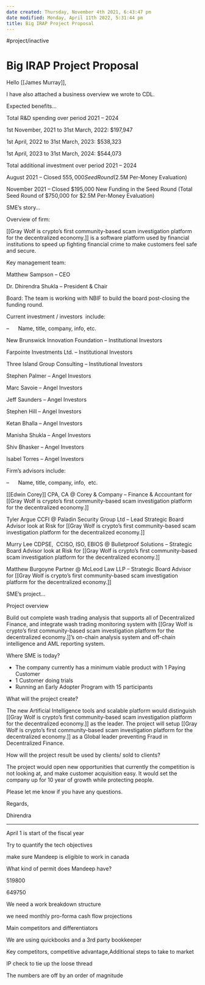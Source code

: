 ```yaml
---
date created: Thursday, November 4th 2021, 6:43:47 pm
date modified: Monday, April 11th 2022, 5:31:44 pm
title: Big IRAP Project Proposal
---
```

#project/inactive

# Big IRAP Project Proposal



Hello [[James Murray]],

  

I have also attached a business overview we wrote to CDL.

  

Expected benefits…

Total R&D spending over period 2021 – 2024

1st November, 2021 to 31st March, 2022: $197,947

1st April, 2022 to 31st March, 2023: $538,323

1st April, 2023 to 31st March, 2024: $544,073

Total additional investment over period 2021 – 2024

 August 2021 – Closed $555,000 Seed Round ($2.5M Per-Money Evaluation)

 November 2021 – Closed $195,000 New Funding in the Seed Round (Total Seed Round of $750,000 for $2.5M Per-Money Evaluation)

SME’s story…

Overview of firm:

[[Gray Wolf is crypto’s first community-based scam investigation platform for the decentralized economy.]] is a software platform used by financial institutions to speed up fighting financial crime to make customers feel safe and secure.

Key management team:

Matthew Sampson – CEO

Dr. Dhirendra Shukla – President & Chair

Board: The team is working with NBIF to build the board post-closing the funding round.

Current investment / investors  include:

–      Name, title, company, info, etc.

New Brunswick Innovation Foundation – Institutional Investors

Farpointe Investments Ltd. – Institutional Investors

Three Island Group Consulting – Institutional Investors

Stephen Palmer – Angel Investors

Marc Savoie – Angel Investors

Jeff Saunders – Angel Investors

Stephen Hill – Angel Investors

Ketan Bhalla – Angel Investors

Manisha Shukla – Angel Investors

Shiv Bhasker – Angel Investors

Isabel Torres – Angel Investors

 Firm’s advisors include:

–      Name, title, company, info,  etc.

[[Edwin Corey]] CPA, CA @ Corey & Company – Finance & Accountant for [[Gray Wolf is crypto’s first community-based scam investigation platform for the decentralized economy.]]

Tyler Argue CCFI @ Paladin Security Group Ltd – Lead Strategic Board Advisor look at Risk for [[Gray Wolf is crypto’s first community-based scam investigation platform for the decentralized economy.]]

Murry Lee CDPSE,  CCISO, ISO, EBIOS @ Bulletproof Solutions – Strategic Board Advisor look at Risk for [[Gray Wolf is crypto’s first community-based scam investigation platform for the decentralized economy.]]

Matthew Burgoyne Partner @ McLeod Law LLP – Strategic Board Advisor for [[Gray Wolf is crypto’s first community-based scam investigation platform for the decentralized economy.]]

SME’s project…

Project overview

Build out complete wash trading analysis that supports all of Decentralized Finance, and integrate wash trading monitoring system with [[Gray Wolf is crypto’s first community-based scam investigation platform for the decentralized economy.]]’s on-chain analysis system and off-chain intelligence and AML reporting system.

Where SME is today?

- The company currently has a minimum viable product with 1 Paying Customer
- 1 Customer doing trials
- Running an Early Adopter Program with 15 participants

What will the project create?

The new Artificial Intelligence tools and scalable platform would distinguish [[Gray Wolf is crypto’s first community-based scam investigation platform for the decentralized economy.]] as the leader. The project will setup [[Gray Wolf is crypto’s first community-based scam investigation platform for the decentralized economy.]] as a Global leader preventing Fraud in Decentralized Finance.

How will the project result be used by clients/ sold to clients?

The project would open new opportunities that currently the competition is not looking at, and make customer acquisition easy. It would set the company up for 10 year of growth while protecting people.

  

Please let me know if you have any questions.

  

Regards,

Dhirendra

---

April 1 is start of the fiscal year

Try to quantify the tech objectives

make sure Mandeep is eligible to work in canada

What kind of permit does Mandeep have?

519800

649750

We need a work breakdown structure

we need monthly pro-forma cash flow projections

Main competitors and differentiators

We are using quickbooks and a 3rd party bookkeeper

Key competitors, competitive advantage,Additional steps to take to market

IP check to tie up the loose thread

The numbers are off by an order of magnitude
